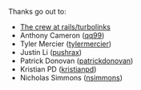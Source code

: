 Thanks go out to:

- [The crew at rails/turbolinks](https://github.com/rails/turbolinks)
- Anthony Cameron ([qq99](https://github.com/qq99))
- Tyler Mercier ([tylermercier](https://github.com/tylermercier))
- Justin Li ([pushrax](https://github.com/pushrax))
- Patrick Donovan ([patrickdonovan](https://github.com/patrickdonovan))
- Kristian PD ([kristianpd](https://github.com/kristianpd))
- Nicholas Simmons ([nsimmons](https://github.com/nsimmons))
